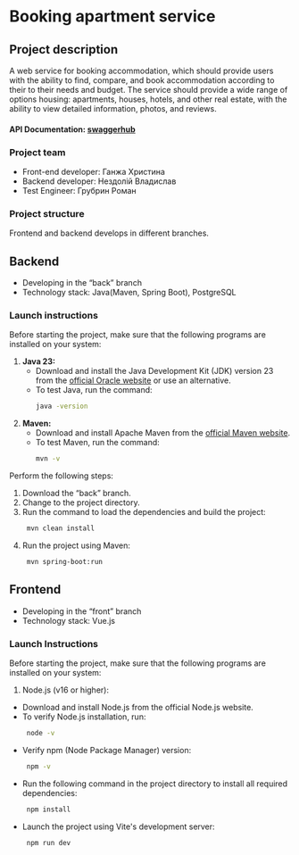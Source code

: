 # Booking apartment service

## Project description
A web service for booking accommodation, which should provide users with 
the ability to find, compare, and book accommodation according to their 
to their needs and budget. The service should provide a wide range of options 
housing: apartments, houses, hotels, and other real estate, 
with the ability to view detailed information, photos, and reviews.

#### API Documentation: [swaggerhub](https://app.swaggerhub.com/apis/VladiNez/BookingService/v0.7.0#/)

### Project team
- Front-end developer: Ганжа Христина
- Backend developer: Нездолій Владислав
- Test Engineer: Грубрин Роман

### Project structure
Frontend and backend develops in different branches.

## Backend
- Developing in the “back” branch
- Technology stack: Java(Maven, Spring Boot), PostgreSQL

### Launch instructions
Before starting the project, make sure that the following programs are installed on your system:
1. **Java 23:**  
   - Download and install the Java Development Kit (JDK) version 23 from the [official Oracle website](https://www.oracle.com/java/) or use an alternative.
   - To test Java, run the command:
      ```bash
      java -version
2. **Maven:**  
   - Download and install Apache Maven from the [official Maven website](https://maven.apache.org/).
   - To test Maven, run the command:
      ```bash
      mvn -v
Perform the following steps:
1.  Download the “back” branch.
2.  Change to the project directory.
3.  Run the command to load the dependencies and build the project:
    ```bash
     mvn clean install
5.  Run the project using Maven:
    ```bash
     mvn spring-boot:run
    
## Frontend
- Developing in the “front” branch
- Technology stack: Vue.js
### Launch Instructions
Before starting the project, make sure that the following programs are installed on your system:
1. Node.js (v16 or higher):
- Download and install Node.js from the official Node.js website.
- To verify Node.js installation, run:
   ```bash
    node -v
- Verify npm (Node Package Manager) version:
   ```bash
    npm -v
- Run the following command in the project directory to install all required dependencies:
   ```bash
    npm install
- Launch the project using Vite's development server:
   ```bash
    npm run dev

